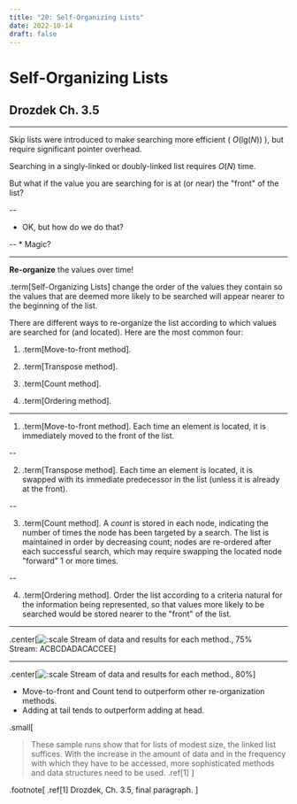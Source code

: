 ```yaml
---
title: "20: Self-Organizing Lists"
date: 2022-10-14
draft: false
---
```


# Self-Organizing Lists

## Drozdek Ch. 3.5

---

Skip lists were introduced to make searching more efficient ( $O(\textrm{lg}(N))$ ), but require significant pointer overhead.

Searching in a singly-linked or doubly-linked list requires $O(N)$ time.

But what if the value you are searching for is at (or near) the "front" of the list?

--

* OK, but how do we do that?

--
    * Magic?

---

**Re-organize** the values over time!

.term[Self-Organizing Lists] change the order of the values they contain so the values that are deemed more likely to be searched will appear nearer to the beginning of the list.

There are different ways to re-organize the list according to which values are searched for (and located).  Here are the most common four:

1. .term[Move-to-front method].

2. .term[Transpose method].

3. .term[Count method].

4. .term[Ordering method].

---

1. .term[Move-to-front method].  Each time an element is located, it is immediately moved to the front of the list.

--

2. .term[Transpose method].  Each time an element is located, it is swapped with its immediate predecessor in the list (unless it is already at the front).

--

3. .term[Count method].  A _count_ is stored in each node, indicating the number of times the node has been targeted by a search.  The list is maintained in order by decreasing count; nodes are re-ordered after each successful search, which may require swapping the located node "forward" 1 or more times.

--

4. .term[Ordering method].  Order the list according to a criteria natural for the information being represented, so that values more likely to be searched would be stored nearer to the "front" of the list.

---

.center[![:scale Stream of data and results for each method., 75%](../images/self-organizing_lists/self-organizing_lists_stream_and_results_table.png) <br>Stream: ACBCDADACACCEE]

---

.center[![:scale Stream of data and results for each method., 80%](../images/self-organizing_lists/self-organizing_lists_efficiency_comparison.png)]

* Move-to-front and Count tend to outperform other re-organization methods.
* Adding at tail tends to outperform adding at head.

.small[
> These sample runs show that for lists of modest size, the linked list suffices. With
> the increase in the amount of data and in the frequency with which they have to be
> accessed, more sophisticated methods and data structures need to be used. .ref[1]
]

.footnote[ 
.ref[1] Drozdek, Ch. 3.5, final paragraph.
]
